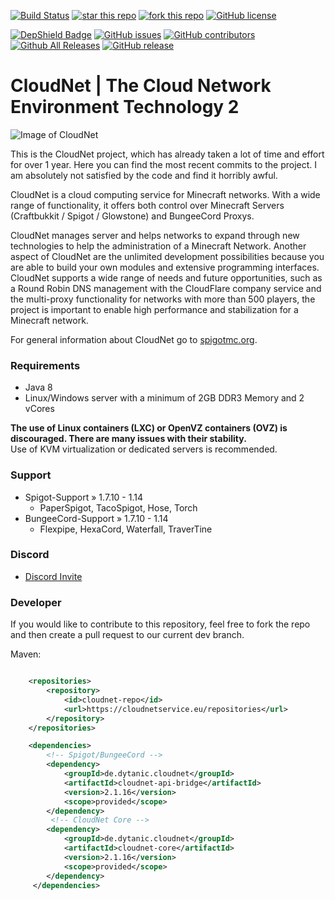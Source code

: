 [![Build Status](https://ci.cloudnetservice.eu/buildStatus/icon?job=CloudNetService/CloudNet/master)](https://ci.cloudnetservice.eu/job/CloudNetService/job/CloudNet/master)
[![star this repo](http://githubbadges.com/star.svg?user=CloudNetService&repo=CloudNet)](https://github.com/CloudNetService/CloudNet)
[![fork this repo](http://githubbadges.com/fork.svg?user=CloudNetService&repo=CloudNet)](https://github.com/CloudNetService/CloudNet/fork)
[![GitHub license](https://img.shields.io/github/license/CloudNetService/CloudNet.svg)](https://github.com/CloudNetService/CloudNet/blob/master/LICENSE)

[![DepShield Badge](https://depshield.sonatype.org/badges/CloudNetService/CloudNet/depshield.svg)](https://depshield.github.io)
[![GitHub issues](https://img.shields.io/github/issues/CloudNetService/CloudNet.svg)](https://github.com/CloudNetService/CloudNet/issues)
[![GitHub contributors](https://img.shields.io/github/contributors/CloudNetService/CloudNet.svg)](https://github.com/CloudNetService/CloudNet/graphs/contributors)
[![Github All Releases](https://img.shields.io/github/downloads/CloudNetService/CloudNet/total.svg)](https://github.com/CloudNetService/CloudNet/releases)
[![GitHub release](https://img.shields.io/github/release/CloudNetService/CloudNet.svg)](https://github.com/CloudNetService/CloudNet/releases)


# CloudNet | The Cloud Network Environment Technology 2
![Image of CloudNet](https://cdn.discordapp.com/attachments/325383142464552972/354670548292206594/CloudNet.png)


This is the CloudNet project, which has already taken a lot of time and effort for over 1 year. 
Here you can find the most recent commits to the project. 
I am absolutely not satisfied by the code and find it horribly awful.

CloudNet is a cloud computing service for Minecraft networks. With a wide range of functionality, it offers both control over Minecraft Servers (Craftbukkit / Spigot / Glowstone) and BungeeCord Proxys.

CloudNet manages server and helps networks to expand through new technologies to help the administration of a Minecraft Network. Another aspect of CloudNet are the unlimited development possibilities because you are able to build your own modules and extensive programming interfaces.
CloudNet supports a wide range of needs and future opportunities, such as a Round Robin DNS management with the CloudFlare company service and the multi-proxy functionality for networks with more than 500 players, the project is important to enable high performance and stabilization for a Minecraft network.

For general information about CloudNet go to [spigotmc.org](https://www.spigotmc.org/resources/cloudnet-the-cloud-network-environment-technology.42059/). 

### Requirements

 * Java 8
 * Linux/Windows server with a minimum of 2GB DDR3 Memory and 2 vCores
 
 **The use of Linux containers (LXC) or OpenVZ containers (OVZ) is discouraged. There are many issues with their stability.**  
Use of KVM virtualization or dedicated servers is recommended.

 ### Support
 
  * Spigot-Support » 1.7.10 - 1.14
    * PaperSpigot, TacoSpigot, Hose, Torch
  * BungeeCord-Support » 1.7.10 - 1.14
    * Flexpipe, HexaCord, Waterfall, TraverTine
    
### Discord
 *  [Discord Invite](https://discord.gg/CPCWr7w)
 
### Developer
If you would like to contribute to this repository, feel free to fork the repo and then create a pull request to our current dev branch. 
  
Maven:
```xml

    <repositories>
        <repository>
            <id>cloudnet-repo</id>
            <url>https://cloudnetservice.eu/repositories</url>
        </repository>
    </repositories>

    <dependencies>
        <!-- Spigot/BungeeCord -->
        <dependency>
            <groupId>de.dytanic.cloudnet</groupId>
            <artifactId>cloudnet-api-bridge</artifactId>
            <version>2.1.16</version>
            <scope>provided</scope>
        </dependency>
         <!-- CloudNet Core -->
        <dependency>
            <groupId>de.dytanic.cloudnet</groupId>
            <artifactId>cloudnet-core</artifactId>
            <version>2.1.16</version>
            <scope>provided</scope>
        </dependency>
     </dependencies>

```
